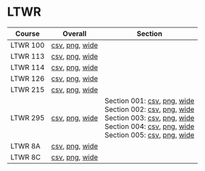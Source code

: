 # LTWR

| Course | Overall | Section |
| ------ | ------- | ------- |
| LTWR 100 | [csv](https://github.com/UCSD-Historical-Enrollment-Data/2024Spring/blob/main/overall/LTWR%20100.csv), [png](https://raw.githubusercontent.com/UCSD-Historical-Enrollment-Data/2024Spring/main/plot_overall/LTWR%20100.png), [wide](https://raw.githubusercontent.com/UCSD-Historical-Enrollment-Data/2024Spring/main/plot_overall_wide/LTWR%20100.png) |  |
| LTWR 113 | [csv](https://github.com/UCSD-Historical-Enrollment-Data/2024Spring/blob/main/overall/LTWR%20113.csv), [png](https://raw.githubusercontent.com/UCSD-Historical-Enrollment-Data/2024Spring/main/plot_overall/LTWR%20113.png), [wide](https://raw.githubusercontent.com/UCSD-Historical-Enrollment-Data/2024Spring/main/plot_overall_wide/LTWR%20113.png) |  |
| LTWR 114 | [csv](https://github.com/UCSD-Historical-Enrollment-Data/2024Spring/blob/main/overall/LTWR%20114.csv), [png](https://raw.githubusercontent.com/UCSD-Historical-Enrollment-Data/2024Spring/main/plot_overall/LTWR%20114.png), [wide](https://raw.githubusercontent.com/UCSD-Historical-Enrollment-Data/2024Spring/main/plot_overall_wide/LTWR%20114.png) |  |
| LTWR 126 | [csv](https://github.com/UCSD-Historical-Enrollment-Data/2024Spring/blob/main/overall/LTWR%20126.csv), [png](https://raw.githubusercontent.com/UCSD-Historical-Enrollment-Data/2024Spring/main/plot_overall/LTWR%20126.png), [wide](https://raw.githubusercontent.com/UCSD-Historical-Enrollment-Data/2024Spring/main/plot_overall_wide/LTWR%20126.png) |  |
| LTWR 215 | [csv](https://github.com/UCSD-Historical-Enrollment-Data/2024Spring/blob/main/overall/LTWR%20215.csv), [png](https://raw.githubusercontent.com/UCSD-Historical-Enrollment-Data/2024Spring/main/plot_overall/LTWR%20215.png), [wide](https://raw.githubusercontent.com/UCSD-Historical-Enrollment-Data/2024Spring/main/plot_overall_wide/LTWR%20215.png) |  |
| LTWR 295 | [csv](https://github.com/UCSD-Historical-Enrollment-Data/2024Spring/blob/main/overall/LTWR%20295.csv), [png](https://raw.githubusercontent.com/UCSD-Historical-Enrollment-Data/2024Spring/main/plot_overall/LTWR%20295.png), [wide](https://raw.githubusercontent.com/UCSD-Historical-Enrollment-Data/2024Spring/main/plot_overall_wide/LTWR%20295.png) | Section 001: [csv](https://github.com/UCSD-Historical-Enrollment-Data/2024Spring/blob/main/section/LTWR%20295_001.csv), [png](https://raw.githubusercontent.com/UCSD-Historical-Enrollment-Data/2024Spring/main/plot_section/LTWR%20295_001.png), [wide](https://raw.githubusercontent.com/UCSD-Historical-Enrollment-Data/2024Spring/main/plot_section_wide/LTWR%20295_001.png)<br>Section 002: [csv](https://github.com/UCSD-Historical-Enrollment-Data/2024Spring/blob/main/section/LTWR%20295_002.csv), [png](https://raw.githubusercontent.com/UCSD-Historical-Enrollment-Data/2024Spring/main/plot_section/LTWR%20295_002.png), [wide](https://raw.githubusercontent.com/UCSD-Historical-Enrollment-Data/2024Spring/main/plot_section_wide/LTWR%20295_002.png)<br>Section 003: [csv](https://github.com/UCSD-Historical-Enrollment-Data/2024Spring/blob/main/section/LTWR%20295_003.csv), [png](https://raw.githubusercontent.com/UCSD-Historical-Enrollment-Data/2024Spring/main/plot_section/LTWR%20295_003.png), [wide](https://raw.githubusercontent.com/UCSD-Historical-Enrollment-Data/2024Spring/main/plot_section_wide/LTWR%20295_003.png)<br>Section 004: [csv](https://github.com/UCSD-Historical-Enrollment-Data/2024Spring/blob/main/section/LTWR%20295_004.csv), [png](https://raw.githubusercontent.com/UCSD-Historical-Enrollment-Data/2024Spring/main/plot_section/LTWR%20295_004.png), [wide](https://raw.githubusercontent.com/UCSD-Historical-Enrollment-Data/2024Spring/main/plot_section_wide/LTWR%20295_004.png)<br>Section 005: [csv](https://github.com/UCSD-Historical-Enrollment-Data/2024Spring/blob/main/section/LTWR%20295_005.csv), [png](https://raw.githubusercontent.com/UCSD-Historical-Enrollment-Data/2024Spring/main/plot_section/LTWR%20295_005.png), [wide](https://raw.githubusercontent.com/UCSD-Historical-Enrollment-Data/2024Spring/main/plot_section_wide/LTWR%20295_005.png) |
| LTWR 8A | [csv](https://github.com/UCSD-Historical-Enrollment-Data/2024Spring/blob/main/overall/LTWR%208A.csv), [png](https://raw.githubusercontent.com/UCSD-Historical-Enrollment-Data/2024Spring/main/plot_overall/LTWR%208A.png), [wide](https://raw.githubusercontent.com/UCSD-Historical-Enrollment-Data/2024Spring/main/plot_overall_wide/LTWR%208A.png) |  |
| LTWR 8C | [csv](https://github.com/UCSD-Historical-Enrollment-Data/2024Spring/blob/main/overall/LTWR%208C.csv), [png](https://raw.githubusercontent.com/UCSD-Historical-Enrollment-Data/2024Spring/main/plot_overall/LTWR%208C.png), [wide](https://raw.githubusercontent.com/UCSD-Historical-Enrollment-Data/2024Spring/main/plot_overall_wide/LTWR%208C.png) |  |
